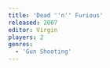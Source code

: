 ```yaml
---
title: 'Dead ''n'' Furious'
released: 2007
editor: Virgin
players: 2
genres:
  - 'Gun Shooting'
---
```

